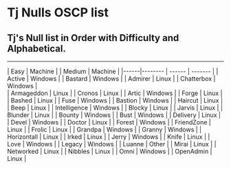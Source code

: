 # Tj Nulls OSCP list
## Tj's Null list in Order with Difficulty and Alphabetical. 

------------------- 


| Easy | Machine |                    | Medium | Machine |
|------|-------- | ------             | ------- |
| Active | Windows |                  | Bastard | Windows |
| Admirer | Linux |                   | Chatterbox | Windows |            
| Armageddon | Linux |                | Cronos | Linux |
| Artic | Windows |                   | Forge | Linux |
| Bashed | Linux |                    | Fuse | Windows |
| Bastion | Windows |                 | Haircut | Linux |
| Beep | Linux |                      | Intelligence | Windows |
| Blocky | Linux |                    | Jarvis | Linux |
| Blunder | Linux |
| Bounty | Windows |
| Bust |  Windows |
| Delivery | Linux |
| Devel | Windows |
| Doctor | Linux |
| Forest | Windows |
| FriendZone | Linux |
| Frolic | Linux |
| Grandpa | Windows |
| Granny | Windows |
| Horizontall | Linux |
| Irked | Linux |
| Jerry | Windows |
| Knife | Linux |
| Love |  Windows |
| Legacy | Windows |
| Luanne | Other |
| Mirai | Linux |
| Networked | Linux |
| Nibbles | Linux |
| Omni | Windows |
| OpenAdmin | Linux |
